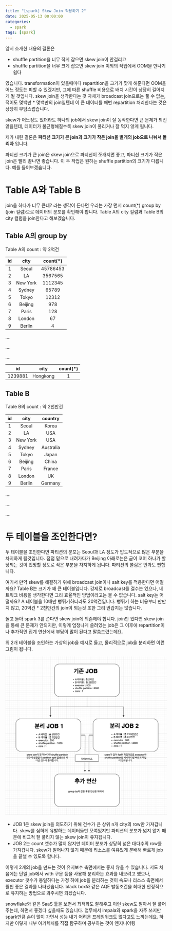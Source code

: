 ```yaml
---
title: "[spark] Skew Join 적용하기 2"
date: 2025-05-13 00:00:00
categories:
  - spark
tags: [spark]
---
```


앞서 소개한 내용의 결론은

- shuffle partition을 너무 작게 잡으면 skew join이 안걸리고
- shuffle partition을 너무 크게 잡으면 skew join 이외의 작업에서 OOM을 만나기 쉽다

였습니다. transformation이 있을때마다 repartition을 크기가 맞게 해준다면 OOM을 어느 정도는 피할 수 있겠지만, 그에 따른 shuffle 비용으로 배치 시간이 상당히 길어지게 될 것입니다. skew join을 생각한다는 것 자체가 broadcast join으로는 풀 수 없는, 적어도 몇백만 * 몇백만의 join일텐데 이 큰 데이터를 매번 repartition 처리한다는 것은 상당히 부담스럽습니다.



skew가 어느정도 있더라도 하나의 job에서 skew join이 잘 동작한다면 큰 문제가 되진 않을텐데, 데이터가 불균형해질수록 skew join이 풀리거나 잘 먹지 않게 됩니다.

제가 내린 결론은 **파티션 크기가 큰 join과 크기가 작은 join을 별개의 job으로 나눠서 돌리자** 입니다.

파티션 크기가 큰 join은 skew join으로 파티션이 쪼개지면 좋고, 파티션 크기가 작은 join은 빨리 끝나면 좋습니다. 이 두 작업은 원하는 shuffle partition의 크기가 다릅니다. 예를 들어보겠습니다.



# Table A와 Table B

join을 하다가 너무 큰데? 라는 생각이 든다면 우리는 가장 먼저 count(*) group by (join 컬럼)으로 데이터의 분포를 확인해야 합니다. Table A의 city 컬럼과 Table B의 city 컬럼을 join한다고 해보겠습니다. 

## Table A의 group by

Table A의 count : 약 2억건

|  id  |   city   | count(*) |
| :--: | :------: | :------: |
|  1   |  Seoul   | 45786453 |
|  2   |    LA    | 3567565  |
|  3   | New York | 1112345  |
|  4   |  Sydney  |  65789   |
|  5   |  Tokyo   |  12312   |
|  6   | Beijing  |   978    |
|  7   |  Paris   |   128    |
|  8   |  London  |    67    |
|  9   |  Berlin  |    4     |

....

....

....



|   id    |   city   | count(*) |
| :-----: | :------: | :------: |
| 1239881 | Hongkong |    1     |





## Table B

Table B의 count : 약 2천만건

|  id  |   city   |  country  |
| :--: | :------: | :-------: |
|  1   |  Seoul   |   Korea   |
|  2   |    LA    |    USA    |
|  3   | New York |    USA    |
|  4   |  Sydney  | Australia |
|  5   |  Tokyo   |   Japan   |
|  6   | Beijing  |   China   |
|  7   |  Paris   |  France   |
|  8   |  London  |    UK     |
|  9   |  Berlin  |  Germany  |

....

....

....



# 두 테이블을 조인한다면?

두 테이블을 조인한다면 파티션의 분포는 Seoul과 LA 정도가 압도적으로 많은 부분을 차지하게 될것입니다. 점점 밑으로 내려가다가 Beijing 아래로는은 굳이 코어 하나가 할당되는 것이 민망할 정도로 작은 부분을 차지하게 됩니다. 파티션의 쏠림은 안봐도 뻔합니다. 

여기서 만약 skew를 해결하기 위해 broadcast join이나 salt key를 적용한다면 어떨까요? Table B는 크기가 꽤 큰 테이블입니다. 강제로 broadcast를 걸수는 있으나, 네트워크 비용을 생각한다면 그리 효율적인 방법이라고는 볼 수 없습니다. salt key는 어떨까요? A 테이블을 10배만 뻥튀기하더라도 20억건입니다. 뻥튀기 하는 비용부터 만만치 않고, 20억건 * 2천만건의 join이 되는것 또한 그리 반갑지는 않습니다.

돌고 돌아 spark 3를 쓴다면 skew join에 의존해야 합니다. join만 있다면 skew join을 통해 큰 문제가 안되지만, 이렇게 엄청나게 쏠려있는 job은 그 이후에 repartition이나 추가적인 집계 연산에서 부담이 많이 된다고 말씀드렸는데요. 

위 2개 테이블을 조인하는 가상의 job을 예시로 들고, 물리적으로 job을 분리하면 이런 그림이 됩니다.

![](../images/442829197-34e3af43-ab74-4748-93f8-9b7fdb75611c.png)



- JOB 1은 skew join을 의도하기 위해 건수가 큰 상위 n개 city의 row만 가져갑니다. skew를 심하게 유발하는 데이터들만 모여있지만 파티션의 분포가 넓지 않기 때문에 비교적 잘 풀리지 않는 skew join이 유지됩니다.
- JOB 2는 count 갯수가 많지 않지만 데이터 분포가 상당히 넓은 대다수의 row를 가져갑니다. skew가 일어나지 않기 때문에 리소스를 여유있게 분배해 빠르게 job을 끝낼 수 있도록 합니다.



이렇게 2개의 job을 만드는 것이 유지보수 측면에서는 좋지 않을 수 있습니다. 저도 처음에는 단일 job에서 with 구문 등을 사용해 분리하는 효과를 내보려고 했으나, executor 갯수가 동일하다는 가정 하에 job을 분리하는 것이 속도나 리소스 측면에서 훨씬 좋은 결과를 나타냈습니다. black box와 같은 AQE 발동조건을 최대한 안정적으로 유지하는 방법으로 봐주시면 되겠습니다.

snowflake와 같은 SaaS 툴을 보면서 최적화도 잘해주고 이런 skew도 알아서 잘 풀어주는데, 하면서 좋겠다 싶을때도 있습니다. 업무에서 impala와 spark을 자주 쓰지만 spark만큼 손이 많이 가면서 성능 내기 어려운 프레임워크도 없다고도 느끼는데요. 하지만 이렇게 내부 아키텍처를 직접 탐구하며 공부하는 것이 엔지니어링
